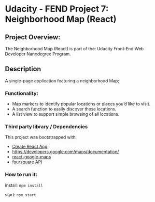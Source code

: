 # Udacity - FEND Project 7: Neighborhood Map (React)

## Project Overview:
The Neighborhood Map (React) is part of the: Udacity Front-End Web Developer Nanodegree Program.

## Description
A single-page application featuring a neighborhood Map;

### Functionality:
- Map markers to identify popular locations or places you’d like to visit.
- A search function to easily discover these locations.
- A list view to support simple browsing of all locations.

### Third party library / Dependencies
This project was bootstrapped with:

- [Create React App](https://github.com/facebook/create-react-app)
- https://developers.google.com/maps/documentation/
- [react-google-maps](https://github.com/tomchentw/react-google-maps)
- [foursquare API](https://developer.foursquare.com/docs/api)

### How to run it:
install: `npm install`

start: `npm start`

